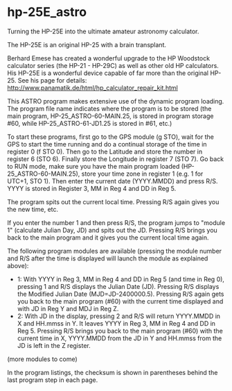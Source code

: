 # hp-25E_astro
Turning the HP-25E into the ultimate amateur astronomy calculator.

The HP-25E is an original HP-25 with a brain transplant.

Berhard Emese has created a wonderful upgrade to the HP Woodstock calculator series (the HP-21 - HP-29C) as well as other old HP calculators. His HP-25E is a wonderful device capable of far more than the original HP-25. See his page for details: http://www.panamatik.de/html/hp_calculator_repair_kit.html

This ASTRO program makes extensive use of the dynamic program loading. The program file name indicates where the program is to be stored (the main program, HP-25_ASTRO-60-MAIN.25, is stored in program storage #60, while HP-25_ASTRO-61-JD1.25 is stored in #61, etc.)

To start these programs, first go to the GPS module (g STO), wait for the GPS to start the time running and do a continual storage of the time in register 0 (f STO 0). Then go to the Latitude and store the number in register 6 (STO 6). Finally store the Longitude in register 7 (STO 7). Go back to RUN mode, make sure you have the main program loaded (HP-25_ASTRO-60-MAIN.25), store your time zone in register 1 (e.g. 1 for UTC+1, STO 1). Then enter the current date (YYYY.MMDD) and press R/S. YYYY is stored in Register 3, MM in Reg 4 and DD in Reg 5.

The program spits out the current local time. Pressing R/S again gives you the new time, etc.

If you enter the number 1 and then press R/S, the program jumps to "module 1" (calculate Julian Day, JD) and spits out the JD. Pressing R/S brings you back to the main program and it gives you the current local time again.

The following program modules are available (pressing the module number and R/S after the time is displayed will launch the module as explained above):

* 1: With YYYY in Reg 3, MM in Reg 4 and DD in Reg 5 (and time in Reg 0), pressing 1 and R/S displays the Julian Date (JD). Pressing R/S displays the Modified Julian Date (MJD=JD-2400000.5). Pressing R/S again gets you back to the main program (#60) with the current time displayed and with JD in Reg Y and MDJ in Reg Z.
* 2: With JD in the display, pressing 2 and R/S will return YYYY.MMDD in X and HH.mmss in Y. It leaves YYYY in Reg 3, MM in Reg 4 and DD in Reg 5. Pressing R/S brings you back to the main program (#60) with the current time in X, YYYY.MMDD from the JD in Y and HH.mmss from the JD is left in the Z register.

(more modules to come)

In the program listings, the checksum is shown in parentheses behind the last program step in each page.
